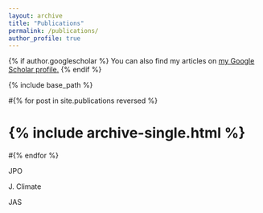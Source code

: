 ```yaml
---
layout: archive
title: "Publications"
permalink: /publications/
author_profile: true
---
```


{% if author.googlescholar %}
  You can also find my articles on <u><a href="{{author.googlescholar}}">my Google Scholar profile</a>.</u>
{% endif %}


{% include base_path %}

#{% for post in site.publications reversed %}
#  {% include archive-single.html %}
#{% endfor %}

JPO

J. Climate

JAS
